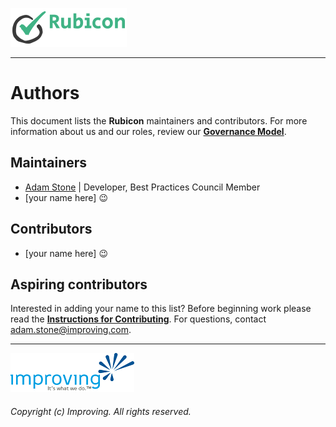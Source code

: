 <!--
Copyright (c) Improving. Licensed under the MIT License. See LICENSE.txt in the project root for license information.
-->

![Rubicon](bpc-rubicon-logo.png)
- - -

# Authors

This document lists the **Rubicon** maintainers and contributors. For more information about us and our roles, review our [**Governance Model**](GOVERNANCE.md).

## Maintainers

* [Adam Stone](https://github.com/adamjstone) | Developer, Best Practices Council Member
* [your name here] :wink:

## Contributors

* [your name here] :wink:

## Aspiring contributors

Interested in adding your name to this list? Before beginning work please read the [**Instructions for Contributing**](CONTRIBUTING.md). For questions, contact [adam.stone@improving.com](mailto:adam.stone@improving.com).

- - -
[![Improving](improving-logo.png)](https://www.improving.com)

###### Copyright (c) Improving. All rights reserved.